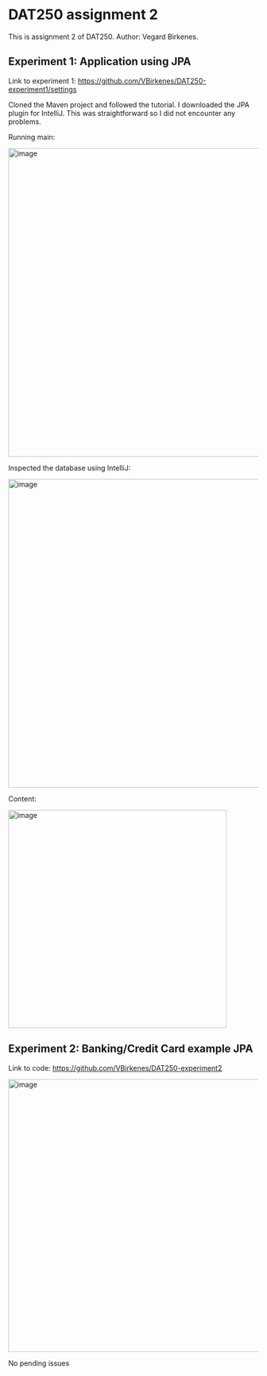 # DAT250 assignment 2

This is assignment 2 of DAT250. Author: Vegard Birkenes.

## Experiment 1: Application using JPA

Link to experiment 1: https://github.com/VBirkenes/DAT250-experiment1/settings

Cloned the Maven project and followed the tutorial. I downloaded the JPA plugin for IntelliJ. This was straightforward so I did not encounter any problems.

Running main:

<img width="621" alt="image" src="https://user-images.githubusercontent.com/50453041/132947818-92bc6454-3f02-4905-a0e1-1e32a5b658db.png">

Inspected the database using IntelliJ:

<img width="621" alt="image" src="https://user-images.githubusercontent.com/50453041/132947305-a78cd0ce-e12a-4763-a5c6-71ab7ff91fbd.png">

Content:

<img width="439" alt="image" src="https://user-images.githubusercontent.com/50453041/132947932-b3d5607a-c1dc-46b3-8466-62d5a9f83086.png">


## Experiment 2: Banking/Credit Card example JPA

Link to code: https://github.com/VBirkenes/DAT250-experiment2

<img width="549" alt="image" src="https://user-images.githubusercontent.com/50453041/132953714-6d81af8b-a0c4-4e37-8443-1a6b5b78e17d.png">

No pending issues
